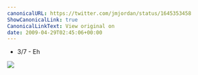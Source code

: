 ```yaml
---
canonicalURL: https://twitter.com/jmjordan/status/1645353458
ShowCanonicalLink: true
CanonicalLinkText: View original on
date: 2009-04-29T02:45:06+00:00
---
```

 - 3/7 - Eh

![](/images/1645353458-7044336.jpg)